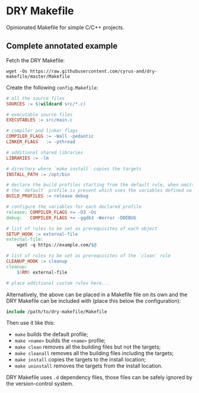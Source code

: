 # DRY Makefile

Opinionated Makefile for simple C/C++ projects.

## Complete annotated example

Fetch the DRY Makefile:

```
wget -Os https://raw.githubusercontent.com/cyrus-and/dry-makefile/master/Makefile
```

Create the following `config.Makefile`:

```makefile
# all the source files
SOURCES := $(wildcard src/*.c)

# executable source files
EXECUTABLES := src/main.c

# compiler and linker flags
COMPILER_FLAGS := -Wall -pedantic
LINKER_FLAGS   := -pthread

# additional shared libraries
LIBRARIES := -lm

# directory where `make install` copies the targets
INSTALL_PATH := /opt/bin

# declare the build profiles starting from the default rule, when omitted only
# the `default` profile is present which uses the variables defined so far
BUILD_PROFILES := release debug

# configure the variables for each declared profile
release: COMPILER_FLAGS += -O3 -Os
debug:   COMPILER_FLAGS += -ggdb3 -Werror -DDEBUG

# list of rules to be set as prerequisites of each object
SETUP_HOOK := external-file
external-file:
    wget -q https://example.com/$@

# list of rules to be set as prerequisites of the `clean` rule
CLEANUP_HOOK := cleanup
cleanup:
    $(RM) external-file

# place additional custom rules here...
```

Alternatively, the above can be placed in a Makefile file on its own and the DRY Makefile can be included with (place this below the configuration):

```makefile
include /path/to/dry-makefile/Makefile
```

Then use it like this:

- `make` builds the default profile;
- `make <name>` builds the `<name>` profile;
- `make clean` removes all the building files but not the targets;
- `make cleanall` removes all the building files including the targets;
- `make install` copies the targets to the install location;
- `make uninstall`  removes the targets from the install location.

DRY Makefile uses `.d` dependency files, those files can be safely ignored by the version-control system.
